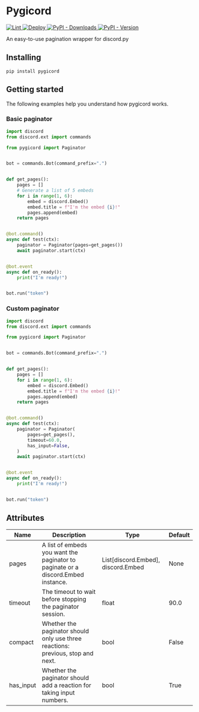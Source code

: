 # Pygicord
<a href="https://github.com/davidetacchini/pygicord/actions" traget="_blank">
	<img src="https://github.com/davidetacchini/pygicord/workflows/Lint/badge.svg" alt="Lint">
</a>
<a href="https://github.com/davidetacchini/pygicord/actions" traget="_blank">
	<img src="https://github.com/davidetacchini/pygicord/workflows/Deploy/badge.svg" alt="Deploy">
</a>
<a href="https://pypi.org/project/pygicord" traget="_blank">
	<img alt="PyPI - Downloads" src="https://pepy.tech/badge/pygicord">
</a>
<a href="https://pypi.org/project/pygicord" traget="_blank">
    <img alt="PyPI - Version" src="https://img.shields.io/pypi/v/pygicord">
</a>

An easy-to-use pagination wrapper for discord.py

## Installing

```shell
pip install pygicord
```

## Getting started

The following examples help you understand how pygicord works.

### Basic paginator

```py
import discord
from discord.ext import commands

from pygicord import Paginator


bot = commands.Bot(command_prefix=".")


def get_pages():
    pages = []
    # Generate a list of 5 embeds
    for i in range(1, 6):
        embed = discord.Embed()
        embed.title = f"I'm the embed {i}!"
        pages.append(embed)
    return pages


@bot.command()
async def test(ctx):
    paginator = Paginator(pages=get_pages())
    await paginator.start(ctx)


@bot.event
async def on_ready():
    print("I'm ready!")


bot.run("token")
```

### Custom paginator

```py
import discord
from discord.ext import commands

from pygicord import Paginator


bot = commands.Bot(command_prefix=".")


def get_pages():
    pages = []
    for i in range(1, 6):
        embed = discord.Embed()
        embed.title = f"I'm the embed {i}!"
        pages.append(embed)
    return pages


@bot.command()
async def test(ctx):
    paginator = Paginator(
        pages=get_pages(),
        timeout=60.0,
        has_input=False,
    )
    await paginator.start(ctx)


@bot.event
async def on_ready():
    print("I'm ready!")


bot.run("token")
```

## Attributes
| Name      | Description                                                                      | Type                               | Default |
| --------- | -------------------------------------------------------------------------------- | ---------------------------------- | ------- |
| pages     | A list of embeds you want the paginator to paginate or a discord.Embed instance. | List[discord.Embed], discord.Embed | None    |
| timeout   | The timeout to wait before stopping the paginator session.                       | float                              | 90.0    |
| compact   | Whether the paginator should only use three reactions: previous, stop and next.  | bool                               | False   |
| has_input | Whether the paginator should add a reaction for taking input numbers.            | bool                               | True    |